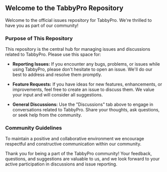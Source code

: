 ## Welcome to the TabbyPro Repository

Welcome to the official issues repository for TabbyPro. We're thrilled to have you as part of our community!

### Purpose of This Repository

This repository is the central hub for managing issues and discussions related to TabbyPro. Please use this space for:

- **Reporting Issues:** If you encounter any bugs, problems, or issues while using TabbyPro, please don't hesitate to open an issue. We'll do our best to address and resolve them promptly.

- **Feature Requests:** If you have ideas for new features, enhancements, or improvements, feel free to create an issue to discuss them. We value your input and will consider all suggestions.

- **General Discussions:** Use the "Discussions" tab above to engage in conversations related to TabbyPro. Share your thoughts, ask questions, or seek help from the community.

### Community Guidelines

To maintain a positive and collaborative environment we encourage respectful and constructive communication within our community.

Thank you for being a part of the TabbyPro community! Your feedback, questions, and suggestions are valuable to us, and we look forward to your active participation in discussions and issue reporting.
